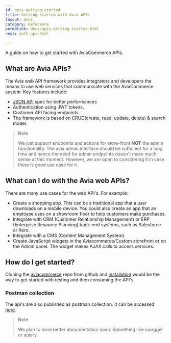 ```yaml
---
id: apis-getting-started
title: Getting started with Avia APIs
layout: docs
category: Reference
permalink: docs/apis-getting-started.html
next: auth-api.html

---
```


A guide on how to get started with AviaCommerce APIs.


## What are Avia APIs?

The Avia web API framework provides integrators and developers the means to use web services that communicate with the AviaCommerce system. Key features include:

* [JSON API](http://jsonapi.org/) spec for better performances
* Authentication using JWT tokens.
* Customer API facing endpoints.
* The framework is based on CRUD(create, read, update, delete) & search model.

>Note
>
>We just support endpoints and actions for store-front **NOT** the admin functionality.
>The avia admin interface should be sufficient for a long time and hence the
>need for admin endpoints doesn't make much sense at this moment. However, we
>are open to considering it in case there is good use case for it.

## What can I do with the Avia web APIs?

There are many use cases for the web API's. For example:

* Create a shopping app. This can be a traditional app that a user downloads on a mobile device. You could also create an app that an employee uses on a showroom floor to help customers make purchases.
* Integrate with CRM (Customer Relationship Management) or ERP (Enterprise Resource Planning) back-end systems, such as Salesforce or Xero.
* Integrate with a CMS (Content Management System).
* Create JavaScript widgets in the Aviacommerce/Custom storefront or on the Admin panel. The widget makes AJAX calls to access services.

## How do I get started?

Cloning the [aviacommerce](https://github.com/aviacommerce/avia) repo from github and [installation](/docs/backend-install.html) would be the way to get started with testing and then consuming the API's.

### Postman collection

The api's are also published as postman collection. It can be accessed [here](https://documenter.getpostman.com/view/4497317/RWaPuS6t). 

>Note
>
>We plan to have better documentation soon. Something like swagger or apiary.

